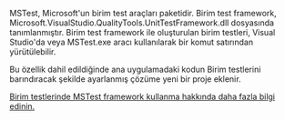 ﻿MSTest, Microsoft'un birim test araçları paketidir. Birim test framework, Microsoft.VisualStudio.QualityTools.UnitTestFramework.dll dosyasında tanımlanmıştır. Birim test framework ile oluşturulan birim testleri, Visual Studio'da veya MSTest.exe aracı kullanılarak bir komut satırından yürütülebilir.

Bu özellik dahil edildiğinde ana uygulamadaki kodun Birim testlerini barındıracak şekilde ayarlanmış çözüme yeni bir proje eklenir.

[Birim testlerinde MSTest framework kullanma hakkında daha fazla bilgi edinin.](https://docs.microsoft.com/visualstudio/test/using-microsoft-visualstudio-testtools-unittesting-members-in-unit-tests?view=vs-2017)
